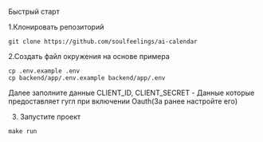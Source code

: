 Быстрый старт

1.Клонировать репозиторий
```
git clone https://github.com/soulfeelings/ai-calendar
```

2.Создать файл окружения на основе примера
```
cp .env.example .env 
cp backend/app/.env.example backend/app/.env
```

Далее заполните данные
CLIENT_ID, CLIENT_SECRET - Данные которые предоставляет гугл при включении Oauth(За ранее настройте его)

3. Запустите проект

``` 
make run
```